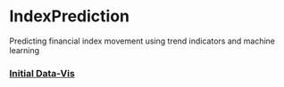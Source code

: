 # IndexPrediction
Predicting financial index movement using trend indicators and machine learning

### [Initial Data-Vis](http://heptadecane.xyz/static/IndexPrediction/Notebook01.html)
